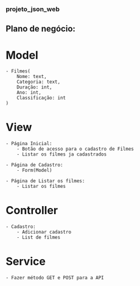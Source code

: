 ### projeto_json_web

## Plano de negócio:

# Model
    - Filmes(
        Nome: text,
        Categoria: text,
        Duração: int,
        Ano: int,
        Classificação: int
    )

# View
    - Página Inicial:
        - Botão de acesso para o cadastro de Filmes
        - Listar os filmes ja cadastrados

    - Página de Cadastro:
        - Form(Model)
    
    - Página de Listar os filmes:
        - Listar os filmes

# Controller
    - Cadastro:
        - Adicionar cadastro
        - List de filmes

# Service
    - Fazer método GET e POST para a API